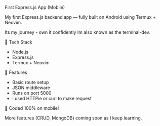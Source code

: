 First Express.js App (Mobile)

My first Express.js backend app — fully built on Android using Termux + Neovim.

Its my journey - own it confidently
Im also known as the terminal-dev.

🔧 Tech Stack
- Node.js
- Express.js
- Termux + Neovim

🚀 Features
- Basic route setup
- JSON middleware
- Runs on port 5000
- I used HTTPie or curl to make request

📱 Coded 100% on mobile!

More features (CRUD, MongoDB) coming soon as I keep learning.


